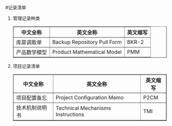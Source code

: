 #记录清单

1. 管理记录种类
	<table border>
	<tr><th>中文全称</th><th>英文全称</th><th>英文缩写</th></tr>
	<tr><td>库房调取单</td><td>Backup Repository Pull Form</td><td>BKR-2</td></tr>
	<tr><td>产品数学模型</td><td>Product Mathematical Model</td><td>PMM</td></tr>
	</table>

1. 项目记录清单

	<table border>
	<tr><th>中文全称</th><th>英文全称</th><th>英文缩写</th></tr>
	<tr><td>项目配置备忘</td><td>Project Configuration Memo</td><td>P2CM</td></tr>
	<tr><td>技术机制说明书</td><td>Technical Mechanisms Instructions</td><td>TMI</td></tr>
	</table>